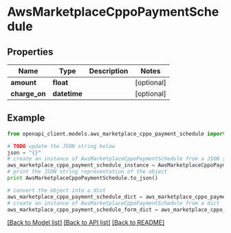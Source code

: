 # AwsMarketplaceCppoPaymentSchedule


## Properties
Name | Type | Description | Notes
------------ | ------------- | ------------- | -------------
**amount** | **float** |  | [optional] 
**charge_on** | **datetime** |  | [optional] 

## Example

```python
from openapi_client.models.aws_marketplace_cppo_payment_schedule import AwsMarketplaceCppoPaymentSchedule

# TODO update the JSON string below
json = "{}"
# create an instance of AwsMarketplaceCppoPaymentSchedule from a JSON string
aws_marketplace_cppo_payment_schedule_instance = AwsMarketplaceCppoPaymentSchedule.from_json(json)
# print the JSON string representation of the object
print AwsMarketplaceCppoPaymentSchedule.to_json()

# convert the object into a dict
aws_marketplace_cppo_payment_schedule_dict = aws_marketplace_cppo_payment_schedule_instance.to_dict()
# create an instance of AwsMarketplaceCppoPaymentSchedule from a dict
aws_marketplace_cppo_payment_schedule_form_dict = aws_marketplace_cppo_payment_schedule.from_dict(aws_marketplace_cppo_payment_schedule_dict)
```
[[Back to Model list]](../README.md#documentation-for-models) [[Back to API list]](../README.md#documentation-for-api-endpoints) [[Back to README]](../README.md)


